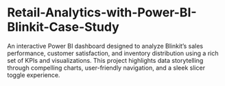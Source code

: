 # Retail-Analytics-with-Power-BI-Blinkit-Case-Study
An interactive Power BI dashboard designed to analyze Blinkit’s sales performance, customer satisfaction, and inventory distribution using a rich set of KPIs and visualizations. This project highlights data storytelling through compelling charts, user-friendly navigation, and a sleek slicer toggle experience.
